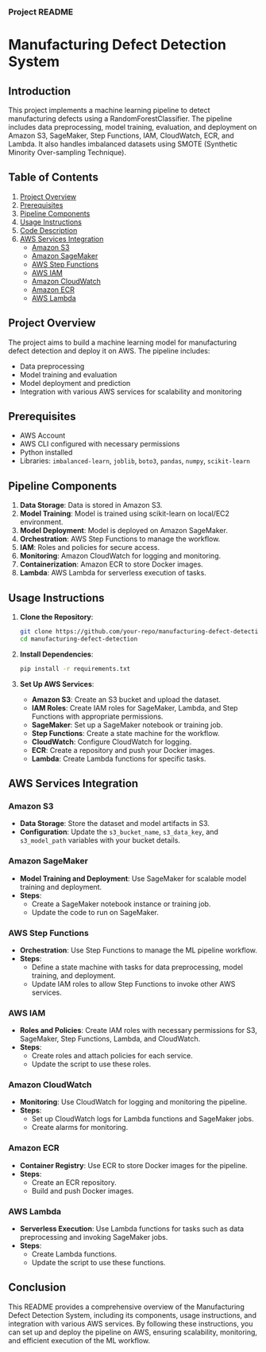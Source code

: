 

### Project README

# Manufacturing Defect Detection System

## Introduction

This project implements a machine learning pipeline to detect manufacturing defects using a RandomForestClassifier. The pipeline includes data preprocessing, model training, evaluation, and deployment on Amazon S3, SageMaker, Step Functions, IAM, CloudWatch, ECR, and Lambda. It also handles imbalanced datasets using SMOTE (Synthetic Minority Over-sampling Technique).

## Table of Contents
1. [Project Overview](#project-overview)
2. [Prerequisites](#prerequisites)
3. [Pipeline Components](#pipeline-components)
4. [Usage Instructions](#usage-instructions)
5. [Code Description](#code-description)
6. [AWS Services Integration](#aws-services-integration)
    - [Amazon S3](#amazon-s3)
    - [Amazon SageMaker](#amazon-sagemaker)
    - [AWS Step Functions](#aws-step-functions)
    - [AWS IAM](#aws-iam)
    - [Amazon CloudWatch](#amazon-cloudwatch)
    - [Amazon ECR](#amazon-ecr)
    - [AWS Lambda](#aws-lambda)

## Project Overview
The project aims to build a machine learning model for manufacturing defect detection and deploy it on AWS. The pipeline includes:
- Data preprocessing
- Model training and evaluation
- Model deployment and prediction
- Integration with various AWS services for scalability and monitoring

## Prerequisites
- AWS Account
- AWS CLI configured with necessary permissions
- Python installed
- Libraries: `imbalanced-learn`, `joblib`, `boto3`, `pandas`, `numpy`, `scikit-learn`

## Pipeline Components
1. **Data Storage**: Data is stored in Amazon S3.
2. **Model Training**: Model is trained using scikit-learn on local/EC2 environment.
3. **Model Deployment**: Model is deployed on Amazon SageMaker.
4. **Orchestration**: AWS Step Functions to manage the workflow.
5. **IAM**: Roles and policies for secure access.
6. **Monitoring**: Amazon CloudWatch for logging and monitoring.
7. **Containerization**: Amazon ECR to store Docker images.
8. **Lambda**: AWS Lambda for serverless execution of tasks.

## Usage Instructions
1. **Clone the Repository**: 
    ```bash
    git clone https://github.com/your-repo/manufacturing-defect-detection.git
    cd manufacturing-defect-detection
    ```

2. **Install Dependencies**:
    ```bash
    pip install -r requirements.txt
    ```

3. **Set Up AWS Services**:
    - **Amazon S3**: Create an S3 bucket and upload the dataset.
    - **IAM Roles**: Create IAM roles for SageMaker, Lambda, and Step Functions with appropriate permissions.
    - **SageMaker**: Set up a SageMaker notebook or training job.
    - **Step Functions**: Create a state machine for the workflow.
    - **CloudWatch**: Configure CloudWatch for logging.
    - **ECR**: Create a repository and push your Docker images.
    - **Lambda**: Create Lambda functions for specific tasks.

## AWS Services Integration

### Amazon S3
- **Data Storage**: Store the dataset and model artifacts in S3.
- **Configuration**: Update the `s3_bucket_name`, `s3_data_key`, and `s3_model_path` variables with your bucket details.

### Amazon SageMaker
- **Model Training and Deployment**: Use SageMaker for scalable model training and deployment.
- **Steps**:
    - Create a SageMaker notebook instance or training job.
    - Update the code to run on SageMaker.

### AWS Step Functions
- **Orchestration**: Use Step Functions to manage the ML pipeline workflow.
- **Steps**:
    - Define a state machine with tasks for data preprocessing, model training, and deployment.
    - Update IAM roles to allow Step Functions to invoke other AWS services.

### AWS IAM
- **Roles and Policies**: Create IAM roles with necessary permissions for S3, SageMaker, Step Functions, Lambda, and CloudWatch.
- **Steps**:
    - Create roles and attach policies for each service.
    - Update the script to use these roles.

### Amazon CloudWatch
- **Monitoring**: Use CloudWatch for logging and monitoring the pipeline.
- **Steps**:
    - Set up CloudWatch logs for Lambda functions and SageMaker jobs.
    - Create alarms for monitoring.

### Amazon ECR
- **Container Registry**: Use ECR to store Docker images for the pipeline.
- **Steps**:
    - Create an ECR repository.
    - Build and push Docker images.

### AWS Lambda
- **Serverless Execution**: Use Lambda functions for tasks such as data preprocessing and invoking SageMaker jobs.
- **Steps**:
    - Create Lambda functions.
    - Update the script to use these functions.

## Conclusion

This README provides a comprehensive overview of the Manufacturing Defect Detection System, including its components, usage instructions, and integration with various AWS services. By following these instructions, you can set up and deploy the pipeline on AWS, ensuring scalability, monitoring, and efficient execution of the ML workflow.
